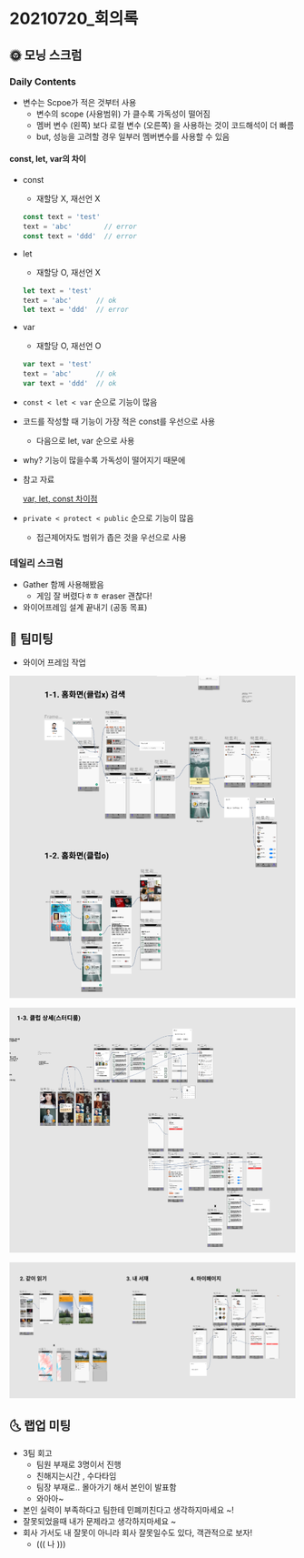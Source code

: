 # 20210720_회의록

## 🌞 모닝 스크럼

### Daily Contents

- 변수는 Scpoe가 적은 것부터 사용
  - 변수의 scope (사용범위) 가 클수록 가독성이 떨어짐
  - 멤버 변수 (왼쪽) 보다 로컬 변수 (오른쪽) 을 사용하는 것이 코드해석이 더 빠름
  - but, 성능을 고려할 경우 일부러 멤버변수를 사용할 수 있음

#### **const, let, var의 차이**

- const

  - 재할당 X, 재선언 X

  ```jsx
  const text = 'test'
  text = 'abc'        // error
  const text = 'ddd'  // error
  ```

- let

  - 재할당 O, 재선언 X

  ```jsx
  let text = 'test'
  text = 'abc'      // ok
  let text = 'ddd'  // error
  ```

- var

  - 재할당 O, 재선언 O

  ```jsx
  var text = 'test'
  text = 'abc'      // ok
  var text = 'ddd'  // ok
  ```

- `const < let < var` 순으로 기능이 많음

- 코드를 작성할 때 기능이 가장 적은 const를 우선으로 사용

  - 다음으로 let, var 순으로 사용

- why? 기능이 많을수록 가독성이 떨어지기 때문에

- 참고 자료

  [var, let, const 차이점](https://velog.io/@bathingape/JavaScript-var-let-const-차이점)

- `private < protect < public` 순으로 기능이 많음

  - 접근제어자도 범위가 좁은 것을 우선으로 사용

### 데일리 스크럼

- Gather 함께 사용해봤음
  - 게임 잘 버렸다ㅎㅎ eraser 괜찮다!
- 와이어프레임 설계 끝내기 (공동 목표)



## 🌟 팀미팅

- 와이어 프레임 작업

![image-20210801103924031](20210720_회의록.assets/image-20210801103924031.png)

![image-20210801103940799](20210720_회의록.assets/image-20210801103940799.png)

![image-20210801103956720](20210720_회의록.assets/image-20210801103956720.png)



## 🌜 랩업 미팅

- 3팀 회고
  - 팀원 부재로 3명이서 진행
  - 친해지는시간 , 수다타임
  - 팀장 부재로.. 몰아가기 해서 본인이 발표함
  - 와아아~
- 본인 실력이 부족하다고 팀한테 민폐끼친다고 생각하지마세요 ~!
- 잘못되었을때 내가 문제라고 생각하지마세요 ~
- 회사 가서도 내 잘못이 아니라 회사 잘못일수도 있다, 객관적으로 보자!
  - ((( 나 )))
